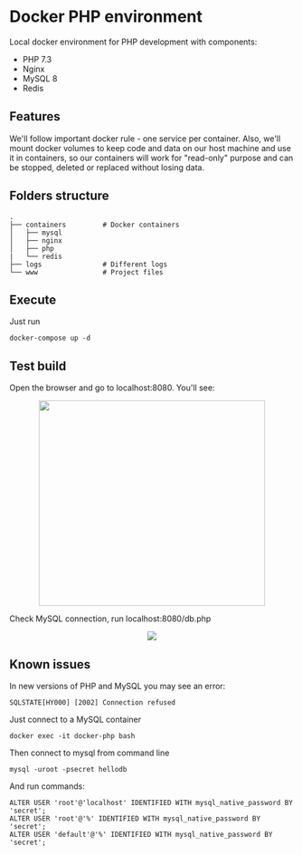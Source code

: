 # Docker PHP environment

Local docker environment for PHP development with components:

* PHP 7.3
* Nginx
* MySQL 8
* Redis

## Features
We'll follow important docker rule - one service per container.  Also, we'll mount docker volumes to keep code and data on our host machine and use it in containers, so our containers will work for "read-only" purpose and can be stopped, deleted or replaced without losing data.

## Folders structure
    .
    ├── containers         # Docker containers
    │   ├── mysql
    │   ├── nginx
    │   ├── php
    |   └── redis
    ├── logs               # Different logs 
    └── www                # Project files

## Execute
Just run
```
docker-compose up -d
``` 

## Test build
Open the browser and go to localhost:8080. You'll see:
<p align="center">
  <img width="400" height="363" src="https://demyanov.dev/sites/default/files/images/docker_phpinfo.png">
</p>

Check MySQL connection, run localhost:8080/db.php

<p align="center">
  <img src="https://demyanov.dev/sites/default/files/images/docker_mysql.png">
</p>


## Known issues

In new versions of PHP and MySQL you may see an error:
```
SQLSTATE[HY000] [2002] Connection refused
```

Just connect to a MySQL container 

```
docker exec -it docker-php bash 
```

Then connect to mysql from command line  

```
mysql -uroot -psecret hellodb
```

And run commands:

```
ALTER USER 'root'@'localhost' IDENTIFIED WITH mysql_native_password BY 'secret';
ALTER USER 'root'@'%' IDENTIFIED WITH mysql_native_password BY 'secret';
ALTER USER 'default'@'%' IDENTIFIED WITH mysql_native_password BY 'secret';
```
